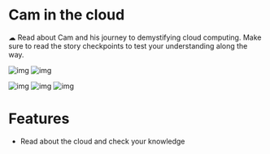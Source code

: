 # Cam in the cloud

☁ Read about Cam and his journey to demystifying cloud computing. Make sure to read the story checkpoints to test your understanding along the way. 

![img](https://media.giphy.com/media/fYHXWKUyh5blQlS5Kg/giphy.gif)
![img](https://media.giphy.com/media/gjwniRUkrtFSLWJRiJ/giphy.gif)

![img](https://i.imgur.com/TMidEMPl.png)
![img](https://i.imgur.com/zHGooIjl.png)
![img](https://i.imgur.com/y0rdZw0l.png)

# Features
- Read about the cloud and check your knowledge



